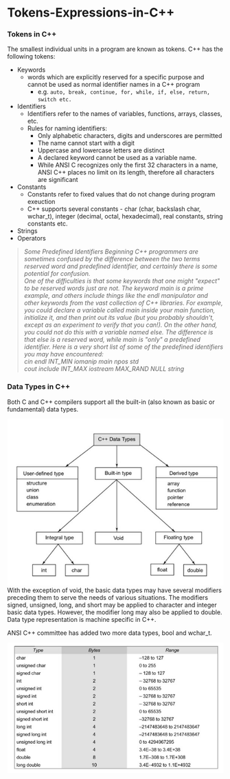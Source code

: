 # Tokens-Expressions-in-C++

### Tokens in C++
The smallest individual units in a program are known as tokens. C++ has the following tokens: 

* Keywords
  * words which are explicitly reserved for a specific purpose and cannot be used as normal identifier names in a C++ program
      * e.g. ```auto, break, continue, for, while, if, else, return, switch etc.```
* Identifiers
  * Identifiers refer to the names of variables, functions, arrays, classes, etc.
  * Rules for naming identifiers:
    * Only alphabetic characters, digits and underscores are permitted
    * The name cannot start with a digit
    * Uppercase and lowercase letters are distinct
    * A declared keyword cannot be used as a variable name.
    * While ANSI C recognizes only the first 32 characters in a name, ANSI C++ places no limit on its length, therefore all characters are significant
* Constants
  * Constants refer to fixed values that do not change during program exeuction
  * C++ supports several constants - char (char, backslash char, wchar_t), integer (decimal, octal, hexadecimal), real constants, string constants etc.
* Strings
* Operators

> *Some Predefined Identifiers
   Beginning C++ programmers are sometimes confused by the difference between the two terms reserved word and predefined identifier, and certainly there is some potential for confusion.  
   One of the difficulties is that some keywords that one might "expect" to be reserved words just are not. The keyword main is a prime example, and others include things like the endl 
   manipulator and other keywords from the vast collection of C++ libraries.* 
   *For example, you could declare a variable called main inside your main function, initialize it, and then 
   print out its value (but you probably shouldn't, except as an experiment to verify that you can!). On the other hand, you could not do this with a variable named else. The difference 
   is that else is a reserved word, while main is "only" a predefined identifier. Here is a very short list of some of the predefined identifiers you may have encountered:  
   cin   endl     INT_MIN   iomanip    main      npos  std  
   cout  include  INT_MAX   iostream   MAX_RAND  NULL  string*
   
   
### Data Types in C++
Both C and C++ compilers support all the built-in (also known as basic or fundamental) data types. 

![Data Types in C++](assets/data_types.jpg)
With the exception of void, the basic data types may have several modifiers preceding them to serve the needs of various situations. The modifiers signed, unsigned, long, and short may be applied to character and integer basic data types. However, the modifier long may also be applied to double. Data type representation is machine specific in C++.

ANSI C++ committee has added two more data types, bool and wchar_t.

![Data Types in C++](assets/size_range.jpg)

